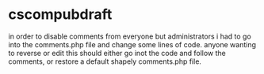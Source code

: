 # cscompubdraft



in order to disable comments from everyone but administrators i had to go into the comments.php file and change some lines of code. anyone
wanting to reverse or edit this should either go inot the code and follow the comments, or restore a default shapely comments.php file. 



